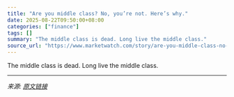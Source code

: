```yaml
---
title: "Are you middle class? No, you’re not. Here’s why."
date: 2025-08-22T09:50:00+08:00
categories: ["finance"]
tags: []
summary: "The middle class is dead. Long live the middle class."
source_url: "https://www.marketwatch.com/story/are-you-middle-class-no-youre-not-heres-why-afcdf304?mod=mw_rss_topstories"
---
```


The middle class is dead. Long live the middle class.

---

*来源: [原文链接](https://www.marketwatch.com/story/are-you-middle-class-no-youre-not-heres-why-afcdf304?mod=mw_rss_topstories)*
